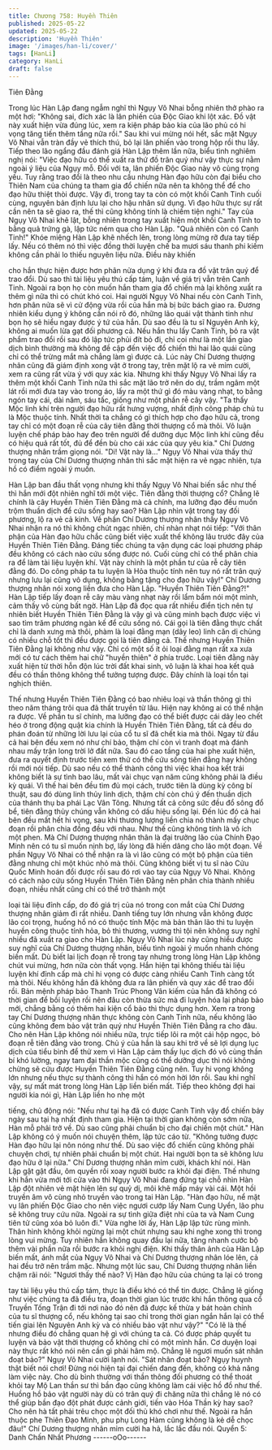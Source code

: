 ```yaml
---
title: Chương 758: Huyền Thiên
published: 2025-05-22
updated: 2025-05-22
description: 'Huyền Thiên'
image: '/images/han-li/cover/'
tags: [HanLi]
category: HanLi
draft: false
---
```


Tiên Đằng

Trong lúc Hàn Lập đang ngẫm nghĩ thì Ngụy Vô Nhai bỗng nhiên
thở phào ra một hơi:
"Không sai, đích xác là lân phiến của Độc Giao khi lột xác. Đồ vật
này xuất hiện vừa đúng lúc, xem ra kiện pháp bảo kia của lão phủ
có hi vọng tăng tiến thêm tầng nữa rồi."
Sau khi vui mừng nói hết, sắc mặt Ngụy Vô Nhai vẫn tràn đầy vẻ
thích thú, bỏ lại lân phiến vào trong hộp rồi thu lấy.
Tiếp theo lão ngẩng đầu đánh giá Hàn Lập thêm lần nữa, biểu
tình nghiêm nghị nói:
"Việc đạo hữu có thể xuất ra thứ đồ trân quý như vậy thực sự nằm
ngoài ý liệu của Ngụy mỗ. Đối với ta, lân phiến Độc Giao này vô
cùng trọng yếu. Tuy rằng trao đổi là theo nhu cầu nhưng Hàn đạo
hữu còn đại biểu cho Thiên Nam của chúng ta tham gia đổ chiến
nữa nên ta không thể để cho đạo hữu thiệt thòi được. Vậy đi,
trong tay ta còn có một khối Canh Tinh cuối cùng, nguyên bản
định lưu lại cho hậu nhân sử dụng. Vì đạo hữu thực sự rất cần
nên ta sẽ giao ra, thế thì cũng không tính là chiếm tiện nghi."
Tay của Ngụy Vô Nhai khẽ lật, bỗng nhiên trong tay xuất hiện một
khối Canh Tinh to bằng quả trứng gà, lập tức ném qua cho Hàn
Lập.
"Quả nhiên còn có Canh Tinh!" Khóe miệng Hàn Lập khẽ nhếch
lên, trong lòng mừng rỡ đưa tay tiếp lấy.
Nếu có thêm nó thì việc đồng thời luyện chế ba mươi sáu thanh
phi kiếm không cần phải lo thiếu nguyên liệu nữa. Điều này khiến

cho hắn thực hiện được hơn phân nửa dụng ý khi đưa ra đồ vật
trân quý để trao đổi.
Dù sao thì tài liệu yêu thú cấp tám, luận về giá trị vẫn trên Canh
Tinh. Ngoài ra bọn họ còn muốn hắn tham gia đổ chiến mà lại
không xuất ra thêm gì nữa thì có chút khó coi.
Hai người Ngụy Vô Nhai nếu còn Canh Tinh, hơn phân nửa sẽ vì
cử động vừa rồi của hắn mà bị bức bách giao ra.
Đương nhiên kiểu dụng ý không cần nói rõ đó, những lão quái vật
thành tinh như bọn họ sẽ hiểu ngay được ý tứ của hắn.
Dù sao đều là tu sĩ Nguyên Anh kỳ, không ai muốn lừa gạt đối
phương cả. Nếu hắn thu lấy Canh Tinh, bỏ ra vật phẩm trao đổi
rồi sau đó lập tức phủi đít bỏ đi, chỉ coi như là một lần giao dịch
bình thường mà không đề cập đến việc đổ chiến thì hai lão quái
cũng chỉ có thể trừng mắt mà chẳng làm gì được cả.
Lúc này Chí Dương thượng nhân cũng đã giám định xong vật ở
trong tay, trên mặt lộ ra vẻ mỉm cười, xem ra cũng rất vừa ý với
quy xác kia.
Nhưng khi thấy Ngụy Vô Nhai lấy ra thêm một khối Canh Tinh
nữa thì sắc mặt lão trở nên do dự, trầm ngâm một lát rồi mới đưa
tay vào trong áo, lấy ra một thứ gì đó màu vàng nhạt, to bằng
ngón tay cái, dài năm, sáu tấc, giống như một phần rễ cây vậy.
"Ta thấy Mộc linh khí trên người đạo hữu rất hưng vượng, nhất
định công pháp chủ tu là Mộc thuộc tính. Nhất thời ta chẳng có gì
thích hợp cho đạo hữu cả, trong tay chỉ có một đoạn rễ của cây
tiên đằng thời thượng cổ mà thôi. Vô luận luyện chế pháp bảo hay
đeo trên người để dưỡng dục Mộc linh khí cũng đều có hiệu quả
rất tốt, đủ để đền bù cho cái xác của quy yêu kia." Chí Dương
thượng nhân trầm giọng nói.
"Di! Vật này là…" Ngụy Vô Nhai vừa thấy thứ trong tay của Chí
Dương thượng nhân thì sắc mặt hiện ra vẻ ngạc nhiên, tựa hồ có
điểm ngoài ý muốn.

Hàn Lập ban đầu thất vọng nhưng khi thấy Ngụy Vô Nhai biến
sắc như thế thì hắn mới đột nhiên nghĩ tới một việc.
Tiên đằng thời thượng cổ? Chẳng lẽ chính là cây Huyền Thiên
Tiên Đằng mà cả chính, ma lưỡng đạo đều muốn trộm thuần dịch
để cứu sống hay sao?
Hàn Lập nhìn vật trong tay đối phương, lộ ra vẻ cả kinh.
Về phần Chí Dương thượng nhân thấy Ngụy Vô Nhai nhận ra nó
thì không chút ngạc nhiên, chỉ nhàn nhạt nói tiếp:
"Với thân phận của Hàn đạo hữu chắc cũng biết việc xuất thế
không lâu trước đây của Huyền Thiên Tiên Đằng. Đáng tiếc chúng
ta vận dụng các loại phương pháp đều không có cách nào cứu
sống được nó. Cuối cùng chỉ có thể phân chia ra để làm tài liệu
luyện khí. Vật này chính là một phần tư của rễ cây tiên đằng đó.
Do công pháp ta tu luyện là Hỏa thuộc tính nên tuy nó rất trân quý
nhưng lưu lại cũng vô dụng, không bằng tặng cho đạo hữu vậy!"
Chí Dương thượng nhân nói xong liền đưa cho Hàn Lập.
"Huyền Thiên Tiên Đằng?!" Hàn Lập tiếp lấy đoạn rễ cây màu
vàng nhạt này rồi lẩm bẩm nói một mình, cảm thấy vô cùng bất
ngờ.
Hàn Lập đã đọc qua rất nhiều điển tịch nên tự nhiên biết Huyền
Thiên Tiên Đằng là vậy gì và cũng minh bạch được việc vì sao tìm
trăm phương ngàn kế để cứu sống nó.
Cái gọi là tiên đằng thực chất chỉ là danh xưng mà thôi, phàm là
loại đằng mạn (dây leo) linh căn dị chủng có nhiều chỗ tốt thì đều
được gọi là tiên đằng cả.
Thế nhưng Huyền Thiên Tiên Đằng lại không như vậy.
Chỉ có một số ít ỏi loại đằng mạn rất xa xưa mới có tư cách thêm
hai chữ "huyền thiên" ở phía trước. Loại tiên đằng này xuất hiện
từ thời hỗn độn lúc trời đất khai sinh, vô luận là khai hoa kết quả
đều có thần thông không thể tưởng tượng được. Đây chính là loại
tồn tại nghịch thiên.

Thế nhưng Huyền Thiên Tiên Đằng có bao nhiêu loại và thần
thông gì thì theo năm tháng trôi qua đã thất truyền từ lâu. Hiện
nay không ai có thể nhận ra được.
Về phần tu sĩ chính, ma lưỡng đạo có thể biết được cái dây leo
chết héo ở trong động quật kia chính là Huyền Thiên Tiên Đằng,
tất cả đều do phán đoán từ những lời lưu lại của cổ tu sĩ đã chết
kia mà thôi.
Ngay từ đầu cả hai bên đều xem nó như chí bảo, thậm chí còn vì
tranh đoạt mà đánh nhau mấy trận long trời lở đất nữa.
Sau đó cao tầng của hai phe xuất hiện, đưa ra quyết định trước
tiên xem thử có thể cứu sống tiên đằng hay không rồi mới nói
tiếp. Dù sao nếu có thể thành công thì việc khai hoa kết trái không
biết là sự tình bao lâu, mất vài chục vạn năm cũng không phải là
điều kỳ quái.
Vì thế hai bên đều tìm đủ mọi cách, trước tiên là dùng kỳ công bí
thuật, sau đó dùng linh thủy linh dịch, thậm chí còn chú ý đến
thuần dịch của thánh thụ ba phái Lạc Vân Tông. Nhưng tất cả
công sức đều đổ sông đổ bể, tiên đằng thủy chúng vẫn không có
dấu hiệu sống lại.
Đến lúc đó cả hai bên đều mất hết hi vọng, sau khi thương lượng
liền chia nó thành mấy chục đoạn rồi phân chia đồng đều với
nhau. Như thế cũng không tính là vô ích một phen.
Mà Chí Dương thượng nhân thân là đại trưởng lão của Chính
Đạo Minh nên có tu sĩ muốn nịnh bợ, lấy lòng đã hiến dâng cho
lão một đoạn.
Về phần Ngụy Vô Nhai có thể nhận ra là vì lão cũng có một bộ
phận của tiên đằng nhưng chỉ một khúc nhỏ mà thôi. Cũng không
biết vị tu sĩ nào Cửu Quốc Minh hoán đổi được rồi sau đó rơi vào
tay của Ngụy Vô Nhai.
Không có cách nào cứu sống Huyền Thiên Tiên Đằng nên phân
chia thành nhiều đoạn, nhiều nhất cũng chỉ có thể trở thành một

loại tài liệu đỉnh cấp, do đó giá trị của nó trong con mắt của Chí
Dương thượng nhân giảm đi rất nhiều. Danh tiếng tuy lớn nhưng
vẫn không được lão coi trọng, huống hồ nó có thuộc tính Mộc mà
bản thân lão thì tu luyện huyền công thuộc tính hỏa, bỏ thì
thương, vương thì tội nên không suy nghĩ nhiều đã xuất ra giao
cho Hàn Lập.
Ngụy Vô Nhai lúc này cũng hiểu được suy nghĩ của Chí Dương
thượng nhân, biểu tình ngoài ý muốn nhanh chóng biến mất.
Dù biết lai lịch đoạn rễ trong tay nhưng trong lòng Hàn Lập không
chút vui mừng, hơn nữa còn thất vọng.
Hắn hiện tại không thiếu tài liệu luyện khí đỉnh cấp mà chỉ hi vọng
có được càng nhiều Canh Tinh càng tốt mà thôi. Nếu không hắn
đã không đưa ra lân phiến và quy xác để trao đổi rồi.
Bản mệnh pháp bảo Thanh Trúc Phong Vân kiếm của hắn đã
không có thời gian để bồi luyện rồi nên đâu còn thừa sức mà đi
luyện hóa lại pháp bảo mới, chẳng bằng có thêm hai kiện cổ bảo
thì thực dụng hơn.
Xem ra trong tay Chí Dương thượng nhân thực không còn Canh
Tinh nữa, nếu không lão cũng không đem bảo vật trân quý như
Huyền Thiên Tiên Đằng ra cho đâu.
Cho nên Hàn Lập không nói nhiều nữa, trực tiếp lôi ra một cái hộp
ngọc, bỏ đoạn rễ tiên đằng vào trong.
Chủ ý của hắn là sau khi trở về sẽ lợi dụng lục dịch của tiểu bình
để thử xem vì Hàn Lập cảm thấy lục dịch đó vô cùng thần bí khó
lường, ngay tam đại thần mộc cũng có thể dưỡng dục thì nói
không chừng sẽ cứu được Huyền Thiên Tiên Đằng cũng nên.
Tuy hi vọng không lớn nhưng nếu thực sự thành công thì hắn có
món hời lớn rồi.
Sau khi nghĩ vậy, sự mất mát trong lòng Hàn Lập liền biến mất.
Tiếp theo không đợi hai người kia nói gì, Hàn Lập liền ho nhẹ một

tiếng, chủ động nói:
"Nếu như tại hạ đã có được Canh Tinh vậy đổ chiến bảy ngày sau
tại hạ nhất định tham gia. Hiện tại thời gian không còn sớm nữa,
Hàn mỗ phải trở về. Dù sao cũng phải chuẩn bị cho đại chiến một
chút." Hàn Lập không có ý muốn nói chuyện thêm, lập tức cáo từ.
"Không tưởng được Hàn đạo hữu lại nôn nóng như thế. Dù sao
việc đổ chiến cũng không phải chuyện chơi, tự nhiên phải chuẩn
bị một chút. Hai người bọn ta sẽ không lưu đạo hữu ở lại nữa."
Chí Dương thượng nhân mỉm cười, khách khí nói.
Hàn Lập gật gật đầu, ôm quyền rồi xoay người bước ra khỏi đại
điện.
Thế nhưng khi hắn vừa mới tới cửa vào thì Ngụy Vô Nhai đang
đứng tại chỗ nhìn Hàn Lập đột nhiên vẻ mặt hiện lên sự quỷ dị,
môi khẽ mấp máy vài cái.
Một hồi truyền âm vô cùng nhỏ truyền vào trong tai Hàn Lập.
"Hàn đạo hữu, nể mặt vụ lân phiến Độc Giao cho nên việc ngươi
cướp lấy Nam Cung Uyển, lão phu sẽ không truy cứu nữa. Ngoài
ra sự tình giữa điệt nhi của ta và Nam Cung tiên tử cũng xóa bỏ
luôn đi."
Vừa nghe lời ấy, Hàn Lập lập tức rùng mình. Thân hình không
khỏi ngừng lại một chút nhưng sau khi nghe xong thì trong lòng
vui mừng.
Tuy nhiên hắn không quay đầu lại nữa, tăng nhanh cước bộ thêm
vài phần nữa rồi bước ra khỏi nghị điện.
Khi thấy thân ảnh của Hàn Lập biến mất, ánh mắt của Ngụy Vô
Nhai và Chí Dương thượng nhân lóe lên, cả hai đều trở nên trầm
mặc.
Nhưng một lúc sau, Chí Dương thượng nhân liền chậm rãi nói:
"Ngươi thấy thế nào? Vị Hàn đạo hữu của chúng ta lại có trong

tay tài liệu yêu thú cấp tám, thực là điều khó có thể tin được.
Chẳng lẽ giống như việc chúng ta đã điều tra, đoạn thời gian lúc
trước khi hắn thông qua cổ Truyền Tống Trận đi tới nơi nào đó
nên đã được kế thừa y bát hoàn chỉnh của tu sĩ thượng cổ, nếu
không tại sao chỉ trong thời gian ngắn hắn lại có thể tiến giai lên
Nguyên Anh kỳ và có nhiều bảo vật như vậy?"
"Có lẽ là thế nhưng điều đó chẳng quan hệ gì với chúng ta cả. Có
được pháp quyết tu luyện và bảo vật thời thượng cổ không chỉ có
một mình hắn. Cơ duyện loại này thực rất khó nói nên cần gì phải
hâm mộ. Chẳng lẽ ngươi muốn sát nhân đoạt bảo?" Ngụy Vô
Nhai cười lạnh nói.
"Sát nhân đoạt bảo? Ngụy huynh thật biết nói chơi! Đừng nói hiện
tại đại chiến đang đến, không có khả năng làm việc này. Cho dù
bình thường với thần thông đối phương có thể thoát khỏi tay Mộ
Lan thần sư thì bần đạo cũng không làm cái việc hồ đồ như thế.
Huồng hồ bảo vật người này dù có trân quý đi chăng nữa thì
chẳng lẽ nó có thể giúp bần đạo đột phát được cảnh giới, tiến vào
Hóa Thần kỳ hay sao? Cho nên hà tất phải trêu chọc một đối thủ
khó chơi như thế. Ngoài ra hắn thuộc phe Thiên Đạo Minh, phu
phụ Long Hàm cũng không là kẻ dễ chọc đâu!" Chí Dương
thượng nhân mỉm cười ha hả, lắc lắc đầu nói.
Quyển 5: Danh Chấn Nhất Phương
------oOo------
